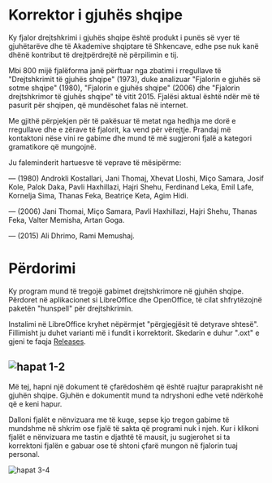# Korrektor i gjuhës shqipe

Ky fjalor drejtshkrimi i gjuhës shqipe është produkt i punës së vyer të gjuhëtarëve dhe të Akademive shqiptare të Shkencave, edhe pse nuk kanë dhënë kontribut të drejtpërdrejtë në përpilimin e tij.

Mbi 800 mijë fjalëforma janë përftuar nga zbatimi i rregullave të "Drejtshkrimit të gjuhës shqipe" (1973), duke analizuar "Fjalorin e gjuhës së sotme shqipe" (1980), "Fjalorin e gjuhës shqipe" (2006) dhe "Fjalorin drejtshkrimor të gjuhës shqipe" të vitit 2015. Fjalësi aktual është ndër më të pasurit për shqipen, që mundësohet falas në internet.

Me gjithë përpjekjen për të pakësuar të metat nga hedhja me dorë e rregullave dhe e zërave të fjalorit, ka vend për vërejtje. Prandaj më kontaktoni nëse vini re gabime dhe mund të më sugjeroni fjalë a kategori gramatikore që mungojnë.

Ju faleminderit hartuesve të veprave të mësipërme:

— (1980) Androkli Kostallari, Jani Thomaj, Xhevat Lloshi, Miço Samara, Josif Kole, Palok Daka, Pavli Haxhillazi, Hajri Shehu, Ferdinand Leka, Emil Lafe, Kornelja Sima, Thanas Feka, Beatriçe Keta, Agim Hidi.

— (2006) Jani Thomai, Miço Samara, Pavli Haxhillazi, Hajri Shehu, Thanas Feka, Valter Memisha, Artan Goga.

— (2015) Ali Dhrimo, Rami Memushaj.

# Përdorimi

Ky program mund të tregojë gabimet drejtshkrimore në gjuhën shqipe. Përdoret në aplikacionet si LibreOffice dhe OpenOffice, të cilat shfrytëzojnë paketën "hunspell" për drejtshkrimin.

Instalimi në LibreOffice kryhet nëpërmjet "përgjegjësit të detyrave shtesë". Fillimisht ju duhet varianti më i fundit i korrektorit. Skedarin e duhur ".oxt" e gjeni te faqja [Releases](https://github.com/bgodole/korrektori/releases).

![hapat 1-2](https://user-images.githubusercontent.com/15838230/161724739-dce7ec56-9de7-4c3a-96c3-821f36e2dcd3.png)
---

Më tej, hapni një dokument të çfarëdoshëm që është ruajtur paraprakisht në gjuhën shqipe. Gjuhën e dokumentit mund ta ndryshoni edhe vetë ndërkohë që e keni hapur.

Dalloni fjalët e nënvizuara me të kuqe, sepse kjo tregon gabime të mundshme në shkrim ose fjalë të sakta që programi nuk i njeh. Kur i klikoni fjalët e nënvizuara me tastin e djathtë të mausit, ju sugjerohet si ta korrektoni fjalën e gabuar ose të shtoni çfarë mungon në fjalorin tuaj personal.

![hapat 3-4](https://user-images.githubusercontent.com/15838230/161724825-af01de1c-bef1-4dc3-bac7-129ab4dd9afe.png)
